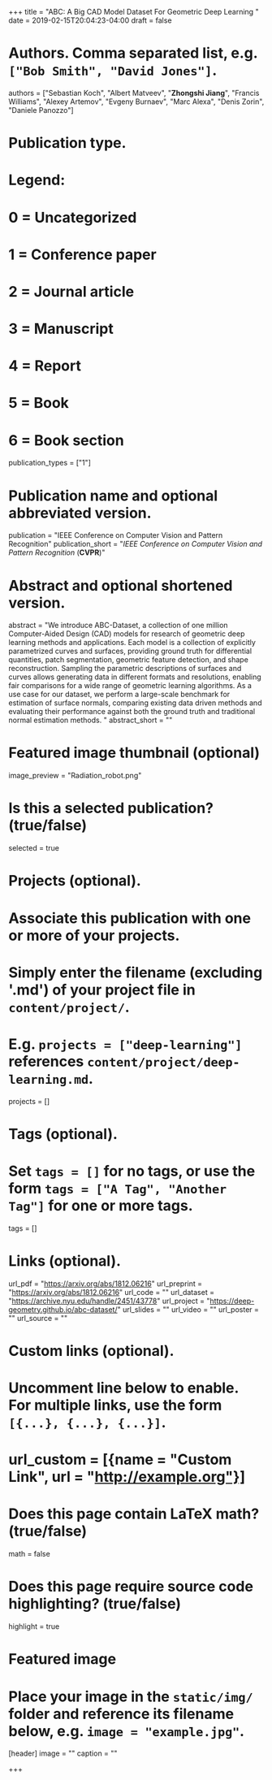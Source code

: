 +++
title = "ABC: A Big CAD Model Dataset For Geometric Deep Learning "
date = 2019-02-15T20:04:23-04:00
draft = false

# Authors. Comma separated list, e.g. `["Bob Smith", "David Jones"]`.
authors = ["Sebastian Koch", "Albert Matveev", "**Zhongshi Jiang**", "Francis Williams", "Alexey Artemov", "Evgeny Burnaev", "Marc Alexa", "Denis Zorin", "Daniele Panozzo"]
# Publication type.
# Legend:
# 0 = Uncategorized
# 1 = Conference paper
# 2 = Journal article
# 3 = Manuscript
# 4 = Report
# 5 = Book
# 6 = Book section
publication_types = ["1"]

# Publication name and optional abbreviated version.
publication = "IEEE Conference on Computer Vision and Pattern Recognition"
publication_short = "*IEEE Conference on Computer Vision and Pattern Recognition* (**CVPR**)"

# Abstract and optional shortened version.
abstract = "We introduce ABC-Dataset, a collection of one million Computer-Aided Design (CAD) models for research of geometric deep learning methods and applications. Each model is a collection of explicitly parametrized curves and surfaces, providing ground truth for differential quantities, patch segmentation, geometric feature detection, and shape reconstruction. Sampling the parametric descriptions of surfaces and curves allows generating data in different formats and resolutions, enabling fair comparisons for a wide range of geometric learning algorithms. As a use case for our dataset, we perform a large-scale benchmark for estimation of surface normals, comparing existing data driven methods and evaluating their performance against both the ground truth and traditional normal estimation methods. "
abstract_short = ""

# Featured image thumbnail (optional)
image_preview = "Radiation_robot.png"

# Is this a selected publication? (true/false)
selected = true

# Projects (optional).
#   Associate this publication with one or more of your projects.
#   Simply enter the filename (excluding '.md') of your project file in `content/project/`.
#   E.g. `projects = ["deep-learning"]` references `content/project/deep-learning.md`.
projects = []

# Tags (optional).
#   Set `tags = []` for no tags, or use the form `tags = ["A Tag", "Another Tag"]` for one or more tags.
tags = []

# Links (optional).
url_pdf = "https://arxiv.org/abs/1812.06216"
url_preprint = "https://arxiv.org/abs/1812.06216"
url_code = ""
url_dataset = "https://archive.nyu.edu/handle/2451/43778"
url_project = "https://deep-geometry.github.io/abc-dataset/"
url_slides = ""
url_video = ""
url_poster = ""
url_source = ""

# Custom links (optional).
#   Uncomment line below to enable. For multiple links, use the form `[{...}, {...}, {...}]`.
# url_custom = [{name = "Custom Link", url = "http://example.org"}]

# Does this page contain LaTeX math? (true/false)
math = false

# Does this page require source code highlighting? (true/false)
highlight = true

# Featured image
# Place your image in the `static/img/` folder and reference its filename below, e.g. `image = "example.jpg"`.
[header]
image = ""
caption = ""

+++
